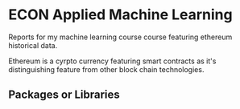 # ECON Applied Machine Learning
Reports for my machine learning course course featuring ethereum historical data. 

Ethereum is a cyrpto currency featuring smart contracts as it's distinguishing feature from other 
block chain technologies.

## Packages or Libraries 


